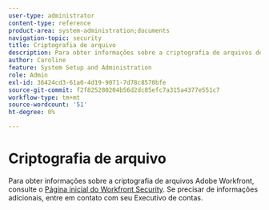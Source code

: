 ```yaml
---
user-type: administrator
content-type: reference
product-area: system-administration;documents
navigation-topic: security
title: Criptografia de arquivo
description: Para obter informações sobre a criptografia de arquivos do Adobe Workfront, consulte a página inicial do Workfront Security. Se precisar de informações adicionais, entre em contato com seu Executivo de contas.
author: Caroline
feature: System Setup and Administration
role: Admin
exl-id: 36424cd3-61a0-4d19-9071-7d78c8570bfe
source-git-commit: f2f825280204b56d2dc85efc7a315a4377e551c7
workflow-type: tm+mt
source-wordcount: '51'
ht-degree: 0%

---
```


# Criptografia de arquivo

Para obter informações sobre a criptografia de arquivos Adobe Workfront, consulte o [Página inicial do Workfront Security](https://www.workfront.com/workfront-security). Se precisar de informações adicionais, entre em contato com seu Executivo de contas.
